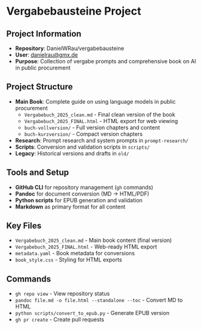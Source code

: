 # Vergabebausteine Project

## Project Information
- **Repository**: DanielWRau/vergabebausteine  
- **User**: danielrau@gmx.de
- **Purpose**: Collection of vergabe prompts and comprehensive book on AI in public procurement

## Project Structure
- **Main Book**: Complete guide on using language models in public procurement
  - `Vergabebuch_2025_clean.md` - Final clean version of the book
  - `Vergabebuch_2025_FINAL.html` - HTML export for web viewing
  - `buch-vollversion/` - Full version chapters and content
  - `buch-kurzversion/` - Compact version chapters
- **Research**: Prompt research and system prompts in `prompt-research/`
- **Scripts**: Conversion and validation scripts in `scripts/`
- **Legacy**: Historical versions and drafts in `old/`

## Tools and Setup
- **GitHub CLI** for repository management (`gh` commands)
- **Pandoc** for document conversion (MD → HTML/PDF)
- **Python scripts** for EPUB generation and validation
- **Markdown** as primary format for all content

## Key Files
- `Vergabebuch_2025_clean.md` - Main book content (final version)
- `Vergabebuch_2025_FINAL.html` - Web-ready HTML export
- `metadata.yaml` - Book metadata for conversions
- `book_style.css` - Styling for HTML exports

## Commands
- `gh repo view` - View repository status
- `pandoc file.md -o file.html --standalone --toc` - Convert MD to HTML
- `python scripts/convert_to_epub.py` - Generate EPUB version
- `gh pr create` - Create pull requests